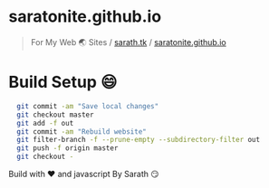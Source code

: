 # saratonite.github.io

> For My Web 🌏 Sites / [sarath.tk](http://sarath.tk) / [saratonite.github.io](https://saratonite.github.io)

# Build Setup :smile:


```bash
  git commit -am "Save local changes"
  git checkout master
  git add -f out
  git commit -am "Rebuild website"
  git filter-branch -f --prune-empty --subdirectory-filter out
  git push -f origin master
  git checkout -
```

Build with ❤️ and javascript  By Sarath :smirk: